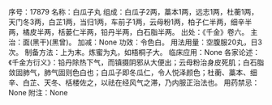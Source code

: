 序号：17879
名称：白瓜子丸
组成：白瓜子2两，藁本1两，远志1两，杜蘅1两，天门冬3两，白芷1两，当归1两，车前子1两，云母粉1两，柏子仁半两，细辛半两，橘皮半两，栝蒌仁半两，铅丹半两，白石脂半两。
出处：《千金》卷六。
主治：面(黑干)(黑曾)。
加减：None
功效：令色白。
用法用量：空腹服20丸，日3次。
制备方法：上为末。炼蜜为丸，如梧桐子大。
临床应用：None
各家论述：《千金方衍义》：铅丹除热下气，而镇摄阴邪从大便出；云母粉治身皮死肌；白石脂敛固肺气，肺气固则色白也；白瓜子即冬瓜仁，令人悦泽颜色；杜蘅、藁本、细辛、白芷、天冬、栝楼佐之，以祛在经风气之滞，乃内服正治法也。
用药禁忌：None
附注：None
